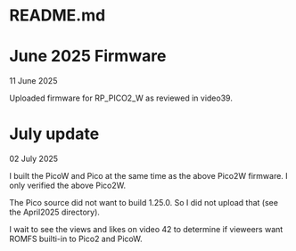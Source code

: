 # README.md

# June 2025 Firmware

11 June 2025

Uploaded firmware for RP_PICO2_W as reviewed in video39.

# July update

02 July 2025

I built the PicoW and Pico at the same time as the above Pico2W firmware. I only verified the above Pico2W.  

The Pico source did not want to build 1.25.0.  So I did not upload that (see the April2025 directory).

I wait to see the views and likes on video 42 to determine if vieweers want ROMFS builti-in to Pico2 and PicoW.


